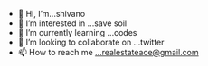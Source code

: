 - 👋 Hi, I’m...shivano
- 👀 I’m interested in ...save soil
- 🌱 I’m currently learning ...codes
- 💞️ I’m looking to collaborate on ...twitter
- 📫 How to reach me ...realestateace@gmail.com

<!---
shivano1204/shivano1204 is a ✨ special ✨ repository because its `README.md` (this file) appears on your GitHub profile.
You can click the Preview link to take a look at your changes
--->
